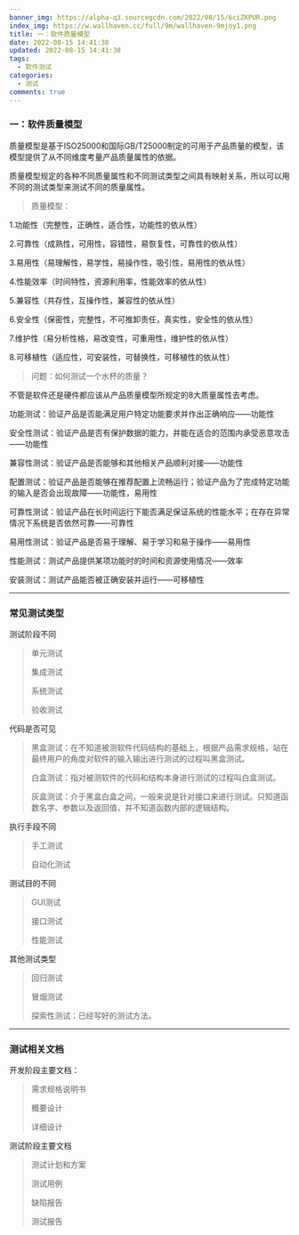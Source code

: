 ```yaml
---
banner_img: https://alpha-q3.sourcegcdn.com/2022/08/15/6ciZKPUR.png
index_img: https://w.wallhaven.cc/full/9m/wallhaven-9mjoy1.png
title: 一：软件质量模型
date: 2022-08-15 14:41:38
updated: 2022-08-15 14:41:38
tags:
  - 软件测试
categories:
  - 测试
comments: true
---
```

### 一：软件质量模型

质量模型是基于ISO25000和国际GB/T25000制定的可用于产品质量的模型，该模型提供了从不同维度考量产品质量属性的依据。

质量模型规定的各种不同质量属性和不同测试类型之间具有映射关系，所以可以用不同的测试类型来测试不同的质量属性。

>质量模型：

1.功能性（完整性，正确性，适合性，功能性的依从性）

2.可靠性（成熟性，可用性，容错性，易恢复性，可靠性的依从性）

3.易用性（易理解性，易学性，易操作性，吸引性，易用性的依从性）

4.性能效率（时间特性，资源利用率，性能效率的依从性）

5.兼容性（共存性，互操作性，兼容性的依从性）

6.安全性（保密性，完整性，不可推卸责任，真实性，安全性的依从性）

7.维护性（易分析性格，易改变性，可重用性，维护性的依从性）

8.可移植性（适应性，可安装性，可替换性，可移植性的依从性）

>问题：如何测试一个水杯的质量？

不管是软件还是硬件都应该从产品质量模型所规定的8大质量属性去考虑。



功能测试：验证产品是否能满足用户特定功能要求并作出正确响应——功能性

安全性测试：验证产品是否有保护数据的能力，并能在适合的范围内承受恶意攻击——功能性

兼容性测试：验证产品是否能够和其他相关产品顺利对接——功能性

配置测试：验证产品是否能够在推荐配置上流畅运行；验证产品为了完成特定功能的输入是否会出现故障——功能性，易用性

可靠性测试：验证产品在长时间运行下能否满足保证系统的性能水平；在存在异常情况下系统是否依然可靠——可靠性

易用性测试：验证产品是否易于理解、易于学习和易于操作——易用性

性能测试：测试产品提供某项功能时的时间和资源使用情况——效率

安装测试：测试产品能否被正确安装并运行——可移植性

-----

### 常见测试类型

测试阶段不同

>单元测试
>
>集成测试
>
>系统测试
>
>验收测试

代码是否可见

>黑盒测试：在不知道被测软件代码结构的基础上，根据产品需求规格，站在最终用户的角度对软件的输入输出进行测试的过程叫黑盒测试。
>
>白盒测试：指对被测软件的代码和结构本身进行测试的过程叫白盒测试。
>
>灰盒测试：介于黑盒白盒之间，一般来说是针对接口来进行测试。只知道函数名字、参数以及返回值，并不知道函数内部的逻辑结构。

执行手段不同

>手工测试
>
>自动化测试

测试目的不同

>GUI测试
>
>接口测试
>
>性能测试

其他测试类型

>回归测试
>
>冒烟测试
>
>探索性测试：已经写好的测试方法。

------

### 测试相关文档

开发阶段主要文档：

>需求规格说明书
>
>概要设计
>
>详细设计

测试阶段主要文档

>测试计划和方案
>
>测试用例
>
>缺陷报告
>
>测试报告

